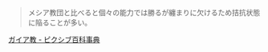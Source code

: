 > メシア教団と比べると個々の能力では勝るが纏まりに欠けるため拮抗状態に陥ることが多い。

[ガイア教 - ピクシブ百科事典](https://dic.pixiv.net/a/%E3%82%AC%E3%82%A4%E3%82%A2%E6%95%99)
